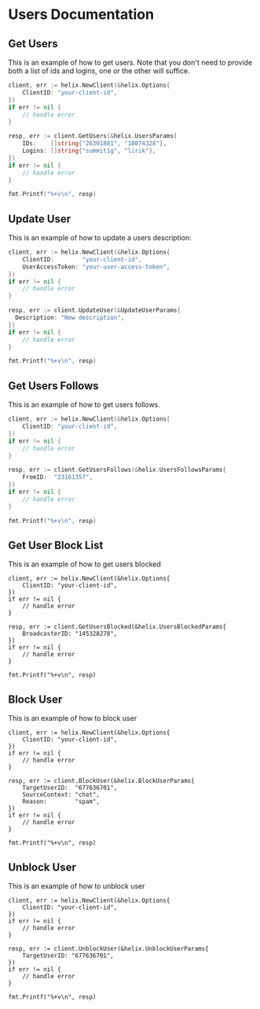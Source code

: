 # Users Documentation

## Get Users

This is an example of how to get users. Note that you don't need to provide both a list of ids and logins, one or the other will suffice.

```go
client, err := helix.NewClient(&helix.Options{
    ClientID: "your-client-id",
})
if err != nil {
    // handle error
}

resp, err := client.GetUsers(&helix.UsersParams{
    IDs:    []string{"26301881", "18074328"},
    Logins: []string{"summit1g", "lirik"},
})
if err != nil {
    // handle error
}

fmt.Printf("%+v\n", resp)
```

## Update User

This is an example of how to update a users description:

```go
client, err := helix.NewClient(&helix.Options{
    ClientID:        "your-client-id",
    UserAccessToken: "your-user-access-token",
})
if err != nil {
    // handle error
}

resp, err := client.UpdateUser(&UpdateUserParams{
  Description: "New description",
})
if err != nil {
    // handle error
}

fmt.Printf("%+v\n", resp)
```

## Get Users Follows

This is an example of how to get users follows.

```go
client, err := helix.NewClient(&helix.Options{
    ClientID: "your-client-id",
})
if err != nil {
    // handle error
}

resp, err := client.GetUsersFollows(&helix.UsersFollowsParams{
    FromID:  "23161357",
})
if err != nil {
    // handle error
}

fmt.Printf("%+v\n", resp)
```

## Get User Block List

This is an example of how to get users blocked

```
client, err := helix.NewClient(&helix.Options{
    ClientID: "your-client-id",
})
if err != nil {
    // handle error
}

resp, err := client.GetUsersBlocked(&helix.UsersBlockedParams{
    BroadcasterID: "145328278",
})
if err != nil {
    // handle error
}

fmt.Printf("%+v\n", resp)
```

## Block User

This is an example of how to block user

```
client, err := helix.NewClient(&helix.Options{
    ClientID: "your-client-id",
})
if err != nil {
    // handle error
}

resp, err := client.BlockUser(&helix.BlockUserParams{
    TargetUserID:  "677636701",
    SourceContext: "chat",
    Reason:        "spam",
})
if err != nil {
    // handle error
}

fmt.Printf("%+v\n", resp)
```

## Unblock User

This is an example of how to unblock user

```
client, err := helix.NewClient(&helix.Options{
    ClientID: "your-client-id",
})
if err != nil {
    // handle error
}

resp, err := client.UnblockUser(&helix.UnblockUserParams{
    TargetUserID: "677636701",
})
if err != nil {
    // handle error
}

fmt.Printf("%+v\n", resp)
```
